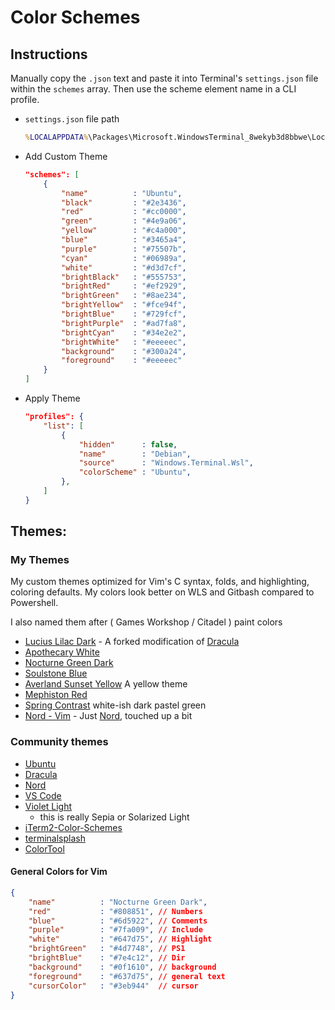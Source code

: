 # Color Schemes

## Instructions

Manually copy the ```.json``` text and paste it into Terminal's ```settings.json``` file within the ```schemes``` array. Then use the scheme element name in a CLI profile.

* ```settings.json``` file path

    ```bat
    %LOCALAPPDATA%\Packages\Microsoft.WindowsTerminal_8wekyb3d8bbwe\LocalState\settings.json
    ```

* Add Custom Theme

    ```json
    "schemes": [
        {
            "name"          : "Ubuntu",
            "black"         : "#2e3436",
            "red"           : "#cc0000",
            "green"         : "#4e9a06",
            "yellow"        : "#c4a000",
            "blue"          : "#3465a4",
            "purple"        : "#75507b",
            "cyan"          : "#06989a",
            "white"         : "#d3d7cf",
            "brightBlack"   : "#555753",
            "brightRed"     : "#ef2929",
            "brightGreen"   : "#8ae234",
            "brightYellow"  : "#fce94f",
            "brightBlue"    : "#729fcf",
            "brightPurple"  : "#ad7fa8",
            "brightCyan"    : "#34e2e2",
            "brightWhite"   : "#eeeeec",
            "background"    : "#300a24",
            "foreground"    : "#eeeeec"
        }
    ]
    ```

* Apply Theme

    ```json
    "profiles": {
        "list": [
            {
                "hidden"      : false,
                "name"        : "Debian",
                "source"      : "Windows.Terminal.Wsl",
                "colorScheme" : "Ubuntu",
            },
        ]
    }  
    ```

## Themes:

### My Themes

My custom themes optimized for Vim's C syntax, folds, and highlighting, coloring defaults. My colors look better on WLS and Gitbash compared to Powershell.

I also named them after ( Games Workshop / Citadel ) paint colors

* [Lucius Lilac Dark]( lucius-lilac-dark.json ) - A forked modification of [Dracula]( https://draculatheme.com/windows-terminal )
* [Apothecary White]( apothecary-white.json )
* [Nocturne Green Dark]( nocturne-green-dark.json )
* [Soulstone Blue]( soulstone-blue.json )
* [Averland Sunset Yellow]( averland-sunset-yellow.json ) A yellow theme
* [Mephiston Red]( mephiston-red.json )
* [Spring Contrast]( spring-contrast.json ) white-ish dark pastel green
* [Nord - Vim]( nord-vim.json ) - Just [Nord]( https://compiledexperience.com/blog/posts/windows-terminal-nord ), touched up a bit

### Community themes

* [Ubuntu]( https://github.com/mbadolato/iTerm2-Color-Schemes/blob/master/terminal/Ubuntu.terminal )
* [Dracula]( https://draculatheme.com/windows-terminal )
* [Nord]( https://compiledexperience.com/blog/posts/windows-terminal-nord )
* [VS Code]( https://github.com/adstep/vscode-windows-terminal-theme )
* [Violet Light]( https://github.com/mbadolato/iTerm2-Color-Schemes/blob/master/windowsterminal/Violet%20Light.json )
    * this is really Sepia or Solarized Light
* [iTerm2-Color-Schemes]( https://github.com/mbadolato/iTerm2-Color-Schemes/tree/master/windowsterminal )
* [terminalsplash]( https://terminalsplash.com/ )
* [ColorTool]( https://github.com/microsoft/terminal/releases/tag/1904.29002 )

#### General Colors for Vim

```json
{
    "name"          : "Nocturne Green Dark",
    "red"           : "#808851", // Numbers
    "blue"          : "#6d5922", // Comments
    "purple"        : "#7fa009", // Include
    "white"         : "#647d75", // Highlight
    "brightGreen"   : "#4d7748", // PS1
    "brightBlue"    : "#7e4c12", // Dir
    "background"    : "#0f1610", // background
    "foreground"    : "#637d75", // general text
    "cursorColor"   : "#3eb944"  // cursor
}
```